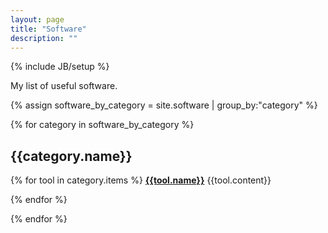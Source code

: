 ```yaml
---
layout: page
title: "Software"
description: ""
---
```

{% include JB/setup %}

My list of useful software.

{% assign software_by_category = site.software | group_by:"category" %}


{% for category in software_by_category %}

## {{category.name}}

  {% for tool in category.items %}
**[{{tool.name}}]({{tool.link}})**
{{tool.content}}

{% endfor %}

{% endfor %}